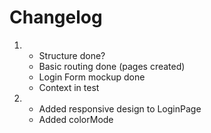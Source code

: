 # Changelog

1. 
    * Structure done?
    * Basic routing done (pages created)
    * Login Form mockup done
    * Context in test

2. 
    * Added responsive design to LoginPage
    * Added colorMode